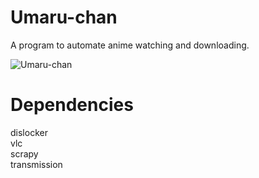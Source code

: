 # Umaru-chan
A program to automate anime watching and downloading.

![Umaru-chan](https://media.giphy.com/media/GYtblmdLnemlO/giphy.gif)

# Dependencies
dislocker <br>
vlc <br>
scrapy <br>
transmission 
